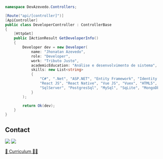 ```c#
namespace DevAzevedo.Controllers;

[Route("api/[controller]")]
[ApiController]
public class DeveloperController : ControllerBase
{
    [HttpGet]
    public IActionResult GetDeveloperInfo()
    {
        Developer dev = new Developer(
            name: "Jhonatan Azevedo",
            role: "Developer",
            work: "Tributo Justo",
            academicEducation: "Análise e desenvolvimento de sistema",
            skills: new List<string>
            {
                "C#", ".Net", "ASP.NET", "Entity Framework", "Identity Framework", "Node JS", "TypeScript", "JavaScript", 
                "React JS", "React Native", "Vue JS", "Vuex", "HTML5", "CSS3", "Bootstrap", "Tailwind", "Figma",
                "SqlServer", "PostgresSql", "MySql", "SqLite", "MongoDb"
            }
        );

        return Ok(dev);
    }
}
```

## Contact

<p align="left">
  <a href="https://www.linkedin.com/in/dev-azevedo/" alt="Linkedin Jhonatan Azevedo" target="_blank">
  <img src="https://img.shields.io/badge/linkedin-0A66C2?style=for-the-badge&logo=linkedin&logoColor=white" /></a>

  <a href="mailto:dev.azevedo@outlook.com" alt="Email Jhonatan Azevedo" target="_blank">
  <img src="https://img.shields.io/badge/Microsoft_Outlook-0078D4?style=for-the-badge&logo=microsoft-outlook&logoColor=white" /></a>

 <a href="https://drive.google.com/file/d/1BEsUXEV6YfbhXd8x4H6Y48YJoFAdEuja/view" alt="Curriculo Jhonatan Azevedo" target="_blank">📄 Curriculum ✌🏼</a>
</p>
